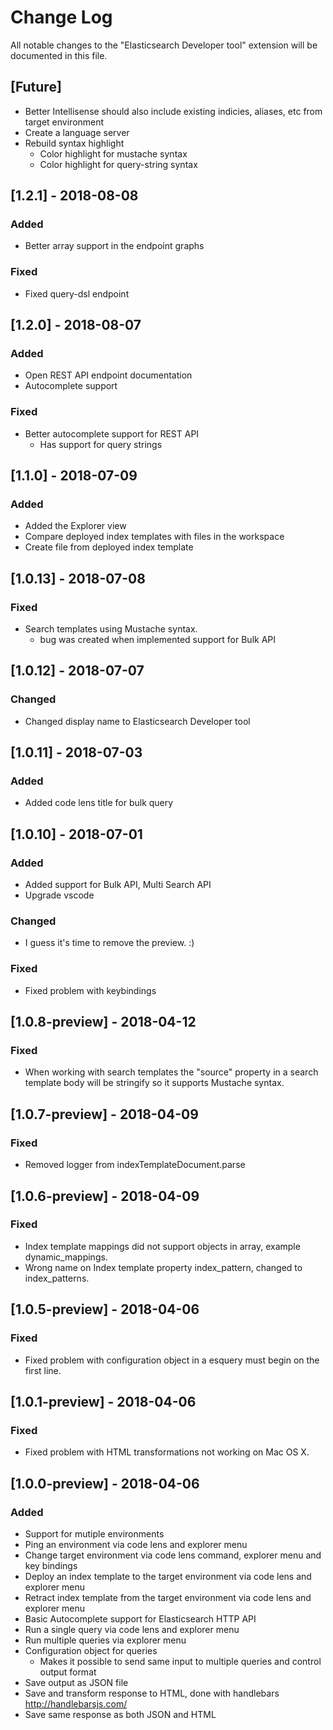 # Change Log
All notable changes to the "Elasticsearch Developer tool" extension will be documented in this file.

## [Future]
- Better Intellisense should also include existing indicies, aliases, etc from target environment
- Create a language server
- Rebuild syntax highlight
    - Color highlight for mustache syntax
    - Color highlight for query-string syntax

## [1.2.1] - 2018-08-08
### Added
- Better array support in the endpoint graphs
### Fixed
- Fixed query-dsl endpoint
## [1.2.0] - 2018-08-07
### Added
- Open REST API endpoint documentation
- Autocomplete support
### Fixed
- Better autocomplete support for REST API
    - Has support for query strings

## [1.1.0] - 2018-07-09
### Added
- Added the Explorer view
- Compare deployed index templates with files in the workspace
- Create file from deployed index template

## [1.0.13] - 2018-07-08
### Fixed
- Search templates using Mustache syntax. 
    - bug was created when implemented support for Bulk API

## [1.0.12] - 2018-07-07
### Changed
- Changed display name to Elasticsearch Developer tool

## [1.0.11] - 2018-07-03
### Added
- Added code lens title for bulk query

## [1.0.10] - 2018-07-01
### Added
- Added support for Bulk API, Multi Search API
- Upgrade vscode
### Changed
- I guess it's time to remove the preview. :)
### Fixed
- Fixed problem with keybindings

## [1.0.8-preview] - 2018-04-12
### Fixed
- When working with search templates the "source" property in a search template body will be stringify so it supports Mustache syntax.

## [1.0.7-preview] - 2018-04-09
### Fixed
- Removed logger from indexTemplateDocument.parse

## [1.0.6-preview] - 2018-04-09
### Fixed
- Index template mappings did not support objects in array, example dynamic_mappings. 
- Wrong name on Index template property index_pattern, changed to index_patterns.

## [1.0.5-preview] - 2018-04-06
### Fixed
- Fixed problem with configuration object in a esquery must begin on the first line.

## [1.0.1-preview] - 2018-04-06
### Fixed
- Fixed problem with HTML transformations not working on Mac OS X.

## [1.0.0-preview] - 2018-04-06
### Added
- Support for mutiple environments
- Ping an environment via code lens and explorer menu
- Change target environment via code lens command, explorer menu and key bindings
- Deploy an index template to the target environment via code lens and explorer menu
- Retract index template from the target environment via code lens and explorer menu
- Basic Autocomplete support for Elasticsearch HTTP API
- Run a single query via code lens and explorer menu
- Run multiple queries via explorer menu
- Configuration object for queries 
    - Makes it possible to send same input to multiple queries and control output format
- Save output as JSON file
- Save and transform response to HTML, done with handlebars http://handlebarsjs.com/
- Save same response as both JSON and HTML